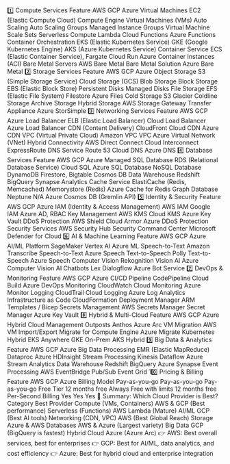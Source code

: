 1️⃣ Compute Services
Feature	AWS	GCP	Azure
Virtual Machines	EC2 (Elastic Compute Cloud)	Compute Engine	Virtual Machines (VMs)
Auto Scaling	Auto Scaling Groups	Managed Instance Groups	Virtual Machine Scale Sets
Serverless Compute	Lambda	Cloud Functions	Azure Functions
Container Orchestration	EKS (Elastic Kubernetes Service)	GKE (Google Kubernetes Engine)	AKS (Azure Kubernetes Service)
Container Service	ECS (Elastic Container Service), Fargate	Cloud Run	Azure Container Instances (ACI)
Bare Metal Servers	AWS Bare Metal	Bare Metal Solution	Azure Bare Metal
2️⃣ Storage Services
Feature	AWS	GCP	Azure
Object Storage	S3 (Simple Storage Service)	Cloud Storage (GCS)	Blob Storage
Block Storage	EBS (Elastic Block Store)	Persistent Disks	Managed Disks
File Storage	EFS (Elastic File System)	Filestore	Azure Files
Cold Storage	S3 Glacier	Coldline Storage	Archive Storage
Hybrid Storage	AWS Storage Gateway	Transfer Appliance	Azure StorSimple
3️⃣ Networking Services
Feature	AWS	GCP	Azure
Load Balancer	ELB (Elastic Load Balancer)	Cloud Load Balancer	Azure Load Balancer
CDN (Content Delivery)	CloudFront	Cloud CDN	Azure CDN
VPC (Virtual Private Cloud)	Amazon VPC	VPC	Azure Virtual Network (VNet)
Hybrid Connectivity	AWS Direct Connect	Cloud Interconnect	ExpressRoute
DNS Service	Route 53	Cloud DNS	Azure DNS
4️⃣ Database Services
Feature	AWS	GCP	Azure
Managed SQL Database	RDS (Relational Database Service)	Cloud SQL	Azure SQL Database
NoSQL Database	DynamoDB	Firestore, Bigtable	Cosmos DB
Data Warehouse	Redshift	BigQuery	Synapse Analytics
Cache Service	ElastiCache (Redis, Memcached)	Memorystore (Redis)	Azure Cache for Redis
Graph Database	Neptune	N/A	Azure Cosmos DB (Gremlin API)
5️⃣ Identity & Security
Feature	AWS	GCP	Azure
IAM (Identity & Access Management)	AWS IAM	Google IAM	Azure AD, RBAC
Key Management	AWS KMS	Cloud KMS	Azure Key Vault
DDoS Protection	AWS Shield	Cloud Armor	Azure DDoS Protection
Security Services	AWS Security Hub	Security Command Center	Microsoft Defender for Cloud
6️⃣ AI & Machine Learning
Feature	AWS	GCP	Azure
AI/ML Platform	SageMaker	Vertex AI	Azure ML
Speech-to-Text	Amazon Transcribe	Speech-to-Text	Azure Speech
Text-to-Speech	Polly	Text-to-Speech	Azure Speech
Computer Vision	Rekognition	Vision AI	Azure Computer Vision
AI Chatbots	Lex	Dialogflow	Azure Bot Service
7️⃣ DevOps & Monitoring
Feature	AWS	GCP	Azure
CI/CD Pipeline	CodePipeline	Cloud Build	Azure DevOps
Monitoring	CloudWatch	Cloud Monitoring	Azure Monitor
Logging	CloudTrail	Cloud Logging	Azure Log Analytics
Infrastructure as Code	CloudFormation	Deployment Manager	ARM Templates / Bicep
Secrets Management	AWS Secrets Manager	Secret Manager	Azure Key Vault
8️⃣ Hybrid & Multi-Cloud
Feature	AWS	GCP	Azure
Hybrid Cloud Management	Outposts	Anthos	Azure Arc
VM Migration	AWS VM Import/Export	Migrate for Compute Engine	Azure Migrate
Kubernetes Hybrid	EKS Anywhere	GKE On-Prem	AKS Hybrid
9️⃣ Big Data & Analytics
Feature	AWS	GCP	Azure
Big Data Processing	EMR (Elastic MapReduce)	Dataproc	Azure HDInsight
Stream Processing	Kinesis	Dataflow	Azure Stream Analytics
Data Warehouse	Redshift	BigQuery	Azure Synapse
Event Processing	AWS EventBridge	Pub/Sub	Event Grid
10️⃣ Pricing & Billing
Feature	AWS	GCP	Azure
Billing Model	Pay-as-you-go	Pay-as-you-go	Pay-as-you-go
Free Tier	12 months free	Always Free with limits	12 months free
Per-Second Billing	Yes	Yes	Yes
📝 Summary: Which Cloud Provider is Best?
Category	Best Provider
Compute (VMs, Containers)	AWS & GCP (Best performance)
Serverless (Functions)	AWS Lambda (Mature)
AI/ML	GCP (Best AI tools)
Networking (CDN, VPC)	AWS (Best Global Reach)
Storage	Azure & AWS
Databases	AWS & Azure (Largest variety)
Big Data	GCP (BigQuery is fastest)
Hybrid Cloud	Azure (Azure Arc)
👉 AWS: Best overall services, best for enterprises
👉 GCP: Best for AI/ML, data analytics, and cost efficiency
👉 Azure: Best for hybrid cloud and enterprise integration
